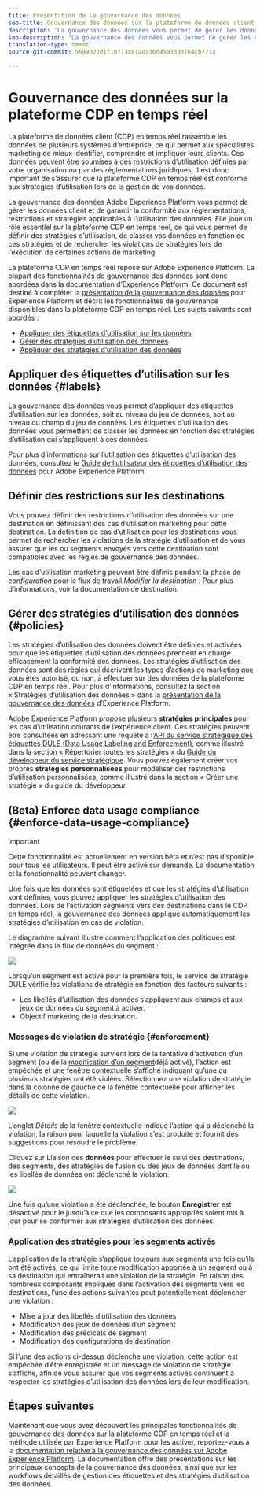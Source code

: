 ```yaml
---
title: Présentation de la gouvernance des données
seo-title: Gouvernance des données sur la plateforme de données client en temps réel
description: 'La gouvernance des données vous permet de gérer les données client et de garantir la conformité aux réglementations, restrictions et stratégies applicables à l’utilisation des données. '
seo-description: 'La gouvernance des données vous permet de gérer les données client et de garantir la conformité aux réglementations, restrictions et stratégies applicables à l’utilisation des données. '
translation-type: tm+mt
source-git-commit: 5699022d1f18773c81a0a36d4593393764cb771a

---
```



# Gouvernance des données sur la plateforme CDP en temps réel

La plateforme de données client (CDP) en temps réel rassemble les données de plusieurs systèmes d’entreprise, ce qui permet aux spécialistes marketing de mieux identifier, comprendre et impliquer leurs clients. Ces données peuvent être soumises à des restrictions d’utilisation définies par votre organisation ou par des réglementations juridiques. Il est donc important de s’assurer que la plateforme CDP en temps réel est conforme aux stratégies d’utilisation lors de la gestion de vos données.

La gouvernance des données Adobe Experience Platform vous permet de gérer les données client et de garantir la conformité aux réglementations, restrictions et stratégies applicables à l’utilisation des données. Elle joue un rôle essentiel sur la plateforme CDP en temps réel, ce qui vous permet de définir des stratégies d’utilisation, de classer vos données en fonction de ces stratégies et de rechercher les violations de stratégies lors de l’exécution de certaines actions de marketing.

La plateforme CDP en temps réel repose sur Adobe Experience Platform. La plupart des fonctionnalités de gouvernance des données sont donc abordées dans la documentation d’Experience Platform. Ce document est destiné à compléter la [présentation de la gouvernance des données](https://www.adobe.io/apis/experienceplatform/home/dule/duleservices.html#!api-specification/markdown/narrative/technical_overview/data_governance/dule_overview.md) pour Experience Platform et décrit les fonctionnalités de gouvernance disponibles dans la plateforme CDP en temps réel. Les sujets suivants sont abordés :

* [Appliquer des étiquettes d’utilisation sur les données](#labels)
* [Gérer des stratégies d’utilisation des données](#policies)
* [Appliquer des stratégies d’utilisation des données](#enforcement)

## Appliquer des étiquettes d’utilisation sur les données {#labels}

La gouvernance des données vous permet d’appliquer des étiquettes d’utilisation sur les données, soit au niveau du jeu de données, soit au niveau du champ du jeu de données. Les étiquettes d’utilisation des données vous permettent de classer les données en fonction des stratégies d’utilisation qui s’appliquent à ces données.

Pour plus d’informations sur l’utilisation des étiquettes d’utilisation des données, consultez le [Guide de l’utilisateur des étiquettes d’utilisation des données](https://www.adobe.io/apis/experienceplatform/home/dule/duleservices.html#!api-specification/markdown/narrative/tutorials/dule/dule_working_with_labels.md) pour Adobe Experience Platform.

## Définir des restrictions sur les destinations

Vous pouvez définir des restrictions d’utilisation des données sur une destination en définissant des cas d’utilisation marketing pour cette destination. La définition de cas d’utilisation pour les destinations vous permet de rechercher les violations de la stratégie d’utilisation et de vous assurer que les  ou segments envoyés vers cette destination sont compatibles avec les règles de gouvernance des données.

Les cas d’utilisation marketing peuvent être définis pendant la phase de _configuration_ pour le flux de travail _Modifier la destination_ . Pour plus d’informations, voir la documentation de destination.


## Gérer des stratégies d’utilisation des données {#policies}

Les stratégies d’utilisation des données doivent être définies et activées pour que les étiquettes d’utilisation des données prennent en charge efficacement la conformité des données. Les stratégies d’utilisation des données sont des règles qui décrivent les types d’actions de marketing que vous êtes autorisé, ou non, à effectuer sur des données de la plateforme CDP en temps réel. Pour plus d’informations, consultez la section « Stratégies d’utilisation des données » dans la [présentation de la gouvernance des données](https://www.adobe.io/apis/experienceplatform/home/dule/duleservices.html#!api-specification/markdown/narrative/technical_overview/data_governance/dule_overview.md) d’Experience Platform.

Adobe Experience Platform propose plusieurs **stratégies principales** pour les cas d’utilisation courants de l’expérience client. Ces stratégies peuvent être consultées en adressant une requête à l’[API du service stratégique des étiquettes DULE (Data Usage Labeling and Enforcement)](https://www.adobe.io/apis/experienceplatform/home/api-reference.html#!acpdr/swagger-specs/dule-policy-service.yaml), comme illustré dans la section « Répertorier toutes les stratégies » du [Guide du développeur du service stratégique](https://www.adobe.io/apis/experienceplatform/home/dule/duleservices.html#!api-specification/markdown/narrative/technical_overview/data_governance/dule_policy_service_developer_guide.md). Vous pouvez également créer vos propres **stratégies personnalisées** pour modéliser des restrictions d’utilisation personnalisées, comme illustré dans la section « Créer une stratégie » du guide du développeur.

## (Beta) Enforce data usage compliance {#enforce-data-usage-compliance}

>[!IMPORTANT]
>Cette fonctionnalité est actuellement en version bêta et n’est pas disponible pour tous les utilisateurs. Il peut être activé sur demande. La documentation et la fonctionnalité peuvent changer.

Une fois que les données sont étiquetées et que les stratégies d’utilisation sont définies, vous pouvez appliquer les stratégies d’utilisation des données. Lors de l’activation  segments  vers des destinations dans le CDP en temps réel, la gouvernance des données applique automatiquement les stratégies d’utilisation en cas de violation.

Le diagramme suivant illustre comment l’application des politiques est intégrée dans le flux de données du segment   :

![](assets/enforcement-flow.png)

Lorsqu’un segment est activé pour la première fois, le service de stratégie DULE vérifie les violations de stratégie en fonction des facteurs suivants :

* Les libellés d’utilisation des données s’appliquent aux champs et aux jeux de données du segment à activer.
* Objectif marketing de la destination.

### Messages de violation de stratégie {#enforcement}

Si une violation de stratégie survient lors de la tentative d’activation d’un segment (ou de la [modification d’un segment](#policy-enforcement-for-activated-segments)déjà activé), l’action est empêchée et une fenêtre contextuelle s’affiche indiquant qu’une ou plusieurs stratégies ont été violées. Sélectionnez une violation de stratégie dans la colonne de gauche de la fenêtre contextuelle pour afficher les détails de cette violation.

![](assets/violation-popover.png)

L’onglet *Détails* de la fenêtre contextuelle indique l’action qui a déclenché la violation, la raison pour laquelle la violation s’est produite et fournit des suggestions pour résoudre le problème.

Cliquez sur Liaison des **données** pour effectuer le suivi des destinations, des segments, des stratégies de fusion ou des jeux de données dont le ou les libellés de données ont déclenché la violation.

![](assets/data-lineage.png)

Une fois qu’une violation a été déclenchée, le bouton **Enregistrer** est désactivé pour le   jusqu’à ce que les composants appropriés soient mis à jour pour se conformer aux stratégies d’utilisation des données.

### Application des stratégies pour les segments activés

L’application de la stratégie s’applique toujours aux segments une fois qu’ils ont été activés, ce qui limite toute modification apportée à un segment ou à sa destination qui entraînerait une violation de la stratégie. En raison des nombreux composants impliqués dans l’activation des segments vers les destinations, l’une des actions suivantes peut potentiellement déclencher une violation :

* Mise à jour des libellés d’utilisation des données
* Modification des jeux de données d’un segment
* Modification des prédicats de segment
* Modification des configurations de destination

Si l’une des actions ci-dessus déclenche une violation, cette action est empêchée d’être enregistrée et un message de violation de stratégie s’affiche, afin de vous assurer que vos segments activés continuent à respecter les stratégies d’utilisation des données lors de leur modification.

## Étapes suivantes

Maintenant que vous avez découvert les principales fonctionnalités de gouvernance des données sur la plateforme CDP en temps réel et la méthode utilisée par Experience Platform pour les activer, reportez-vous à la [documentation relative à la gouvernance des données sur Adobe Experience Platform](https://www.adobe.io/apis/experienceplatform/home/dule/duleservices.html). La documentation offre des présentations sur les principaux concepts de la gouvernance des données, ainsi que sur les workflows détaillés de gestion des étiquettes et des stratégies d’utilisation des données.